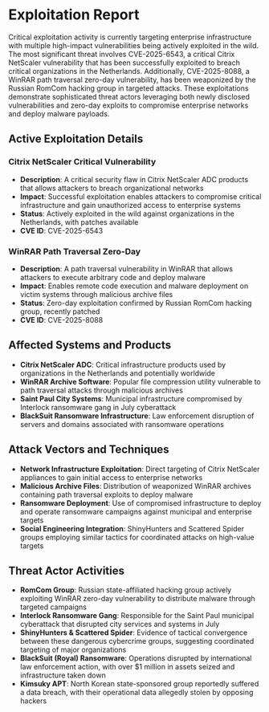# Exploitation Report

Critical exploitation activity is currently targeting enterprise infrastructure with multiple high-impact vulnerabilities being actively exploited in the wild. The most significant threat involves CVE-2025-6543, a critical Citrix NetScaler vulnerability that has been successfully exploited to breach critical organizations in the Netherlands. Additionally, CVE-2025-8088, a WinRAR path traversal zero-day vulnerability, has been weaponized by the Russian RomCom hacking group in targeted attacks. These exploitations demonstrate sophisticated threat actors leveraging both newly disclosed vulnerabilities and zero-day exploits to compromise enterprise networks and deploy malware payloads.

## Active Exploitation Details

### Citrix NetScaler Critical Vulnerability
- **Description**: A critical security flaw in Citrix NetScaler ADC products that allows attackers to breach organizational networks
- **Impact**: Successful exploitation enables attackers to compromise critical infrastructure and gain unauthorized access to enterprise systems
- **Status**: Actively exploited in the wild against organizations in the Netherlands, with patches available
- **CVE ID**: CVE-2025-6543

### WinRAR Path Traversal Zero-Day
- **Description**: A path traversal vulnerability in WinRAR that allows attackers to execute arbitrary code and deploy malware
- **Impact**: Enables remote code execution and malware deployment on victim systems through malicious archive files
- **Status**: Zero-day exploitation confirmed by Russian RomCom hacking group, recently patched
- **CVE ID**: CVE-2025-8088

## Affected Systems and Products

- **Citrix NetScaler ADC**: Critical infrastructure products used by organizations in the Netherlands and potentially worldwide
- **WinRAR Archive Software**: Popular file compression utility vulnerable to path traversal attacks through malicious archives
- **Saint Paul City Systems**: Municipal infrastructure compromised by Interlock ransomware gang in July cyberattack
- **BlackSuit Ransomware Infrastructure**: Law enforcement disruption of servers and domains associated with ransomware operations

## Attack Vectors and Techniques

- **Network Infrastructure Exploitation**: Direct targeting of Citrix NetScaler appliances to gain initial access to enterprise networks
- **Malicious Archive Files**: Distribution of weaponized WinRAR archives containing path traversal exploits to deploy malware
- **Ransomware Deployment**: Use of compromised infrastructure to deploy and operate ransomware campaigns against municipal and enterprise targets
- **Social Engineering Integration**: ShinyHunters and Scattered Spider groups employing similar tactics for coordinated attacks on high-value targets

## Threat Actor Activities

- **RomCom Group**: Russian state-affiliated hacking group actively exploiting WinRAR zero-day vulnerability to distribute malware through targeted campaigns
- **Interlock Ransomware Gang**: Responsible for the Saint Paul municipal cyberattack that disrupted city services and systems in July
- **ShinyHunters & Scattered Spider**: Evidence of tactical convergence between these dangerous cybercrime groups, suggesting coordinated targeting of major organizations
- **BlackSuit (Royal) Ransomware**: Operations disrupted by international law enforcement action, with over $1 million in assets seized and infrastructure taken down
- **Kimsuky APT**: North Korean state-sponsored group reportedly suffered a data breach, with their operational data allegedly stolen by opposing hackers